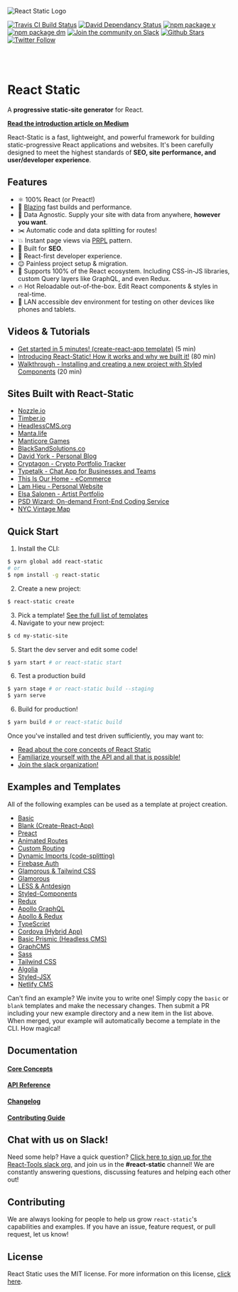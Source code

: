 ![React Static Logo](https://github.com/nozzle/react-static/raw/master/media/logo.png)

[![Travis CI Build Status](https://travis-ci.org/nozzle/react-static.svg?branch=master)](https://travis-ci.org/nozzle/react-static) [![David Dependancy Status](https://david-dm.org/nozzle/react-static.svg)](https://david-dm.org/nozzle/react-static) [![npm package v](https://img.shields.io/npm/v/react-static.svg)](https://www.npmjs.org/package/react-static) [![npm package dm](https://img.shields.io/npm/dm/react-static.svg)](https://npmjs.com/package/react-static) [![Join the community on Slack](https://img.shields.io/badge/slack-react--chat-blue.svg)](https://react-chat-signup.herokuapp.com/) [![Github Stars](https://img.shields.io/github/stars/nozzle/react-static.svg?style=social&label=Star)](https://github.com/nozzle/react-static) [![Twitter Follow](https://img.shields.io/twitter/follow/nozzleio.svg?style=social&label=Follow)](https://twitter.com/nozzleio)

<br>
<br>

# React Static
A **progressive static-site generator** for React.

[**Read the introduction article on Medium**](https://medium.com/@tannerlinsley/%EF%B8%8F-introducing-react-static-a-progressive-static-site-framework-for-react-3470d2a51ebc)

React-Static is a fast, lightweight, and powerful framework for building static-progressive React applications and websites. It's been carefully designed to meet the highest standards of **SEO, site performance, and user/developer experience**.

## Features
- ⚛️ 100% React (or Preact!)
- 🚀 [Blazing](https://twitter.com/acdlite/status/974390255393505280) fast builds and performance.
- 🚚 Data Agnostic. Supply your site with data from anywhere, **however you want**.
- ✂️ Automatic code and data splitting for routes!
- 💥 Instant page views via [PRPL](https://developers.google.com/web/fundamentals/performance/prpl-pattern/) pattern.
- 🎯 Built for **SEO**.
- 🥇 React-first developer experience.
- 😌 Painless project setup & migration.
- 💯 Supports 100% of the React ecosystem. Including CSS-in-JS libraries, custom Query layers like GraphQL, and even Redux.
- 🔥 Hot Reloadable out-of-the-box. Edit React components & styles in real-time.
- 📲 LAN accessible dev environment for testing on other devices like phones and tablets.

## Videos & Tutorials
- [Get started in 5 minutes! (create-react-app template)](https://youtu.be/1pBzh7IM1s8) (5 min)
- [Introducing React-Static! How it works and why we built it!](https://www.youtube.com/watch?v=OqbJ5swVpDQ) (80 min)
- [Walkthrough - Installing and creating a new project with Styled Components](https://www.youtube.com/watch?v=KvlTVZPlmgs) (20 min)

## Sites Built with React-Static
- [Nozzle.io](https://nozzle.io)
- [Timber.io](https://timber.io)
- [HeadlessCMS.org](https://headlesscms.org)
- [Manta.life](https://manta.life)
- [Manticore Games](http://manticoregames.com)
- [BlackSandSolutions.co](https://www.blacksandsolutions.co)
- [David York - Personal Blog](http://davideyork.com)
- [Cryptagon - Crypto Portfolio Tracker](https://cryptagon.io "Crypto Portfolio Tracker")
- [Typetalk - Chat App for Businesses and Teams](https://www.typetalk.com "Chat App for Businesses and Teams")
- [This Is Our Home - eCommerce](https://www.tioh.co "This Is Our Home - eCommerce")
- [Lam Hieu - Personal Website](https://lamhieu.info)
- [Elsa Salonen - Artist Portfolio](https://elsasalonen.com/) 
- [PSD Wizard: On-demand Front-End Coding Service](https://psdwizard.com)
- [NYC Vintage Map](https://nycvintagemap.com)

## Quick Start

1. Install the CLI:
  ```bash
  $ yarn global add react-static
  # or
  $ npm install -g react-static
  ```
2. Create a new project:
  ```bash
  $ react-static create
  ```
3. Pick a template! [See the full list of templates](#examples-and-templates)
4. Navigate to your new project:
  ```bash
  $ cd my-static-site
  ```
5. Start the dev server and edit some code!
  ```bash
  $ yarn start # or react-static start
  ```
6. Test a production build
  ```bash
  $ yarn stage # or react-static build --staging
  $ yarn serve

  ```
6. Build for production!
  ```bash
  $ yarn build # or react-static build
  ```

Once you've installed and test driven sufficiently, you may want to:
- [Read about the core concepts of React Static](/docs/concepts.md)
- [Familiarize yourself with the API and all that is possible!](/docs/api.md)
- [Join the slack organization!](https://react-chat-signup.herokuapp.com)

## Examples and Templates
All of the following examples can be used as a template at project creation.

- [Basic](https://github.com/nozzle/react-static/tree/master/examples/basic)
- [Blank (Create-React-App)](https://github.com/nozzle/react-static/tree/master/examples/blank)
- [Preact](https://github.com/nozzle/react-static/tree/master/examples/preact)
- [Animated Routes](https://github.com/nozzle/react-static/tree/master/examples/animated-routes)
- [Custom Routing](https://github.com/nozzle/react-static/tree/master/examples/custom-routing)
- [Dynamic Imports (code-splitting)](https://github.com/nozzle/react-static/tree/master/examples/dynamic-imports)
- [Firebase Auth](https://github.com/nozzle/react-static/tree/master/examples/firebase-auth)
- [Glamorous & Tailwind CSS](https://github.com/nozzle/react-static/tree/master/examples/glamorous-tailwind)
- [Glamorous](https://github.com/nozzle/react-static/tree/master/examples/glamorous)
- [LESS & Antdesign](https://github.com/nozzle/react-static/tree/master/examples/less-antdesign)
- [Styled-Components](https://github.com/nozzle/react-static/tree/master/examples/styled-components)
- [Redux](https://github.com/nozzle/react-static/tree/master/examples/redux)
- [Apollo GraphQL](https://github.com/nozzle/react-static/tree/master/examples/apollo)
- [Apollo & Redux](https://github.com/nozzle/react-static/tree/master/examples/apollo-redux)
- [TypeScript](https://github.com/nozzle/react-static/tree/master/examples/typescript)
- [Cordova (Hybrid App)](https://github.com/nozzle/react-static/tree/master/examples/cordova)
- [Basic Prismic (Headless CMS)](https://github.com/nozzle/react-static/tree/master/examples/basic-prismic)
- [GraphCMS](https://github.com/nozzle/react-static/tree/master/examples/graphql-request)
- [Sass](https://github.com/nozzle/react-static/tree/master/examples/sass)
- [Tailwind CSS](https://github.com/nozzle/react-static/tree/master/examples/tailwindcss)
- [Algolia](https://github.com/nozzle/react-static/tree/master/examples/algolia)
- [Styled-JSX](https://github.com/nozzle/react-static/tree/master/examples/styled-jsx)
- [Netlify CMS](https://github.com/nozzle/react-static/tree/master/examples/netlifycms)

Can't find an example? We invite you to write one! Simply copy the `basic` or `blank` templates and make the necessary changes. Then submit a PR including your new example directory and a new item in the list above. When merged, your example will automatically become a template in the CLI. How magical!

## Documentation
#### [Core Concepts](/docs/concepts.md)
#### [API Reference](/docs/api.md)
#### [Changelog](https://github.com/nozzle/react-static/blob/master/CHANGELOG.md)
#### [Contributing Guide](https://github.com/nozzle/react-static/blob/master/CONTRIBUTING.md)

## Chat with us on Slack!
Need some help? Have a quick question? [Click here to sign up for the React-Tools slack org](https://react-chat-signup.herokuapp.com), and join us in the **#react-static** channel! We are constantly answering questions, discussing features and helping each other out!

## Contributing
We are always looking for people to help us grow `react-static`'s capabilities and examples. If you have an issue, feature request, or pull request, let us know!

## License
React Static uses the MIT license. For more information on this license, [click here](https://github.com/nozzle/react-static/blob/master/LICENSE).

